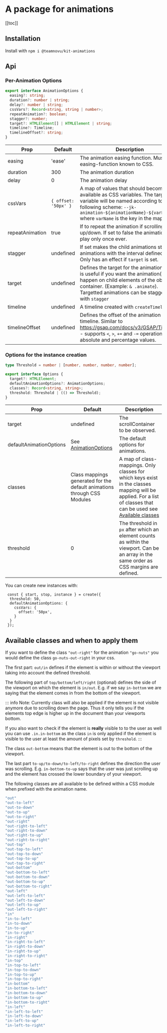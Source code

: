 # A package for animations

[[toc]]

## Installation

Install with `npm i @teamnovu/kit-animations`

## Api

### Per-Animation Options

```ts
export interface AnimationOptions {
  easing?: string;
  duration?: number | string;
  delay?: number | string;
  cssVars?: Record<string, string | number>;
  repeatAnimation?: boolean;
  stagger?: number;
  target?: HTMLElement[] | HTMLElement | string;
  timeline?: Timeline;
  timelineOffset?: string;
}
```

| Prop | Default | Description |
| ---- |  -----  | ----------- |
| easing | 'ease' | The animation easing function. Must be an easing-function known to CSS. |
| duration | 300 | The animation duration |
| delay | 0 | The animation delay |
| cssVars | `{ offset: '50px' }` | A map of values that should become available as CSS variables. The target CSS variable will be named according to the following scheme: `--jk-animation-${animationName}-${varName}` where `varName` is the key in the map. |
| repeatAnimation | true | If to repeat the animation if scrolling up/down. If set to false the animation will play only once ever. |
| stagger | undefined | If set makes the child animations stagger animations with the interval defined here. Only has an effect if `target` is set. |
| target | undefined | Defines the target for the animation. This is useful if you want the animation(s) to happen on child elements of the observed container. (Example: `& .animate`). Targetted animations can be staggered with `stagger` |
| timeline | undefined | A timeline created with `createTimeline`. |
| timelineOffset | undefined | Defines the offset of the animation on the timeline. Similar to https://gsap.com/docs/v3/GSAP/Timeline/ - supports `<`, `>`, `+=` and `-=` operations with absolute and percentage values. |


### Options for the instance creation

```ts
type Threshold = number | [number, number, number, number];

export interface Options {
  target?: HTMLElement;
  defaultAnimationOptions?: AnimationOptions;
  classes?: Record<string, string>;
  threshold: Threshold | (() => Threshold);
}
```

| Prop | Default | Description |
| ---- |  -----  | ----------- |
| target | undefined | The scrollContainer to be observed.  |
| defaultAnimationOptions | See [AnimationOptions](./#per-animation-options) | The default options for animations. |
| classes | Class mappings generated for the default animations through CSS Modules | A map of class-mappings. Only classes for which keys exist in the classes mapping will be applied. For a list of classes that can be used see [Available classes](./#available-classes-and-when-to-apply-them) |
| threshold | 0 | The threshold in `px` after which an element counts as within the viewport. Can be an array in the same order as CSS margins are defined.  |

You can create new instances with:

```
 const { start, stop, instance } = create({
  threshold: 50,
  defaultAnimationOptions: {
    cssVars: {
      offset: '50px',
    }
  }
 });
```

## Available classes and when to apply them

If you want to define the class `"out-right"` for the animation `"go-nuts"` you would define the class `go-nuts-out-right` in your css.

The first part: `out/in` defines if the element is within or without the viewport taking into account the defined threshold.

The following part of `top/bottom/left/right` (optional) defines the side of the viewport on which the element is `in/out`. E.g. if we say `in-bottom` we are saying that the element comes in from the bottom of the viewport.

::: info Note:
Currently class will also be applied if the element is not visible anymore due to scrolling down the page. Thus it only tells you if the elements top edge is higher up in the document than your viewports bottom.

If you also want to check if the element is **really** visible to to the user as well you can use `.in.in-bottom` as the class `in` is only applied if the element is visible to the user at least the amount of pixels set by `threshold`.
:::

The class `out-bottom` means that the element is out to the bottom of the viewport.

The last part `to-up/to-down/to-left/to-right` defines the direction the user was scrolling. E.g. `in-bottom-to-up` says that the user was just scrolling up and the element has crossed the lower boundary of your viewport.

The following classes are all available to be defined within a CSS module when prefixed with the animation name.

<!---
; Generated with:

(def sides #{"in" "out"})
(def dirs #{"top" "bottom" "left" "right"})
(def go-dirs #{"to-up" "to-down" "to-left" "to-right"})

(for [side sides
      dir (conj dirs nil)
      go-dir (conj go-dirs nil)]
  (clojure.string/join "-" (filter some? [side dir go-dir])))
-->

```js
"out"
"out-to-left"
"out-to-down"
"out-to-up"
"out-to-right"
"out-right"
"out-right-to-left"
"out-right-to-down"
"out-right-to-up"
"out-right-to-right"
"out-top"
"out-top-to-left"
"out-top-to-down"
"out-top-to-up"
"out-top-to-right"
"out-bottom"
"out-bottom-to-left"
"out-bottom-to-down"
"out-bottom-to-up"
"out-bottom-to-right"
"out-left"
"out-left-to-left"
"out-left-to-down"
"out-left-to-up"
"out-left-to-right"
"in"
"in-to-left"
"in-to-down"
"in-to-up"
"in-to-right"
"in-right"
"in-right-to-left"
"in-right-to-down"
"in-right-to-up"
"in-right-to-right"
"in-top"
"in-top-to-left"
"in-top-to-down"
"in-top-to-up"
"in-top-to-right"
"in-bottom"
"in-bottom-to-left"
"in-bottom-to-down"
"in-bottom-to-up"
"in-bottom-to-right"
"in-left"
"in-left-to-left"
"in-left-to-down"
"in-left-to-up"
"in-left-to-right"
```